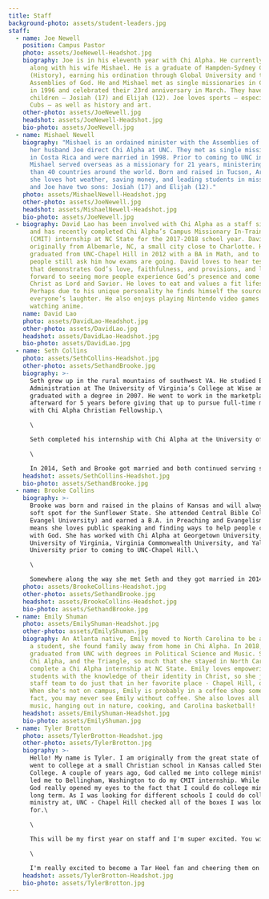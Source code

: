 ```yaml
---
title: Staff
background-photo: assets/student-leaders.jpg
staff:
  - name: Joe Newell
    position: Campus Pastor
    photo: assets/JoeNewell-Headshot.jpg
    biography: Joe is in his eleventh year with Chi Alpha. He currently directs XA
      along with his wife Mishael. He is a graduate of Hampden-Sydney College
      (History), earning his ordination through Global University and the
      Assemblies of God. He and Mishael met as single missionaries in Costa Rica
      in 1996 and celebrated their 23rd anniversary in March. They have two
      children — Josiah (17) and Elijah (12). Joe loves sports — especially the
      Cubs — as well as history and art.
    other-photo: assets/JoeNewell.jpg
    headshot: assets/JoeNewell-Headshot.jpg
    bio-photo: assets/JoeNewell.jpg
  - name: Mishael Newell
    biography: "Mishael is an ordained minister with the Assemblies of God. She and
      her husband Joe direct Chi Alpha at UNC. They met as single missionaries
      in Costa Rica and were married in 1998. Prior to coming to UNC in 2011
      Mishael served overseas as a missionary for 21 years, ministering in more
      than 40 countries around the world. Born and raised in Tucson, Arizona,
      she loves hot weather, saving money, and leading students in missions. She
      and Joe have two sons: Josiah (17) and Elijah (12)."
    photo: assets/MishaelNewell-Headshot.jpg
    other-photo: assets/JoeNewell.jpg
    headshot: assets/MishaelNewell-Headshot.jpg
    bio-photo: assets/JoeNewell.jpg
  - biography: David Lao has been involved with Chi Alpha as a staff since Fall 2014
      and has recently completed Chi Alpha’s Campus Missionary In-Training
      (CMIT) internship at NC State for the 2017-2018 school year. David is
      originally from Albemarle, NC, a small city close to Charlotte. He
      graduated from UNC-Chapel Hill in 2012 with a BA in Math, and to this day
      people still ask him how exams are going. David loves to hear testimonies
      that demonstrates God’s love, faithfulness, and provisions, and looks
      forward to seeing more people experience God’s presence and come to know
      Christ as Lord and Savior. He loves to eat and values a fit lifestyle.
      Perhaps due to his unique personality he finds himself the source of
      everyone’s laughter. He also enjoys playing Nintendo video games and
      watching anime.
    name: David Lao
    photo: assets/DavidLao-Headshot.jpg
    other-photo: assets/DavidLao.jpg
    headshot: assets/DavidLao-Headshot.jpg
    bio-photo: assets/DavidLao.jpg
  - name: Seth Collins
    photo: assets/SethCollins-Headshot.jpg
    other-photo: assets/SethandBrooke.jpg
    biography: >-
      Seth grew up in the rural mountains of southwest VA. He studied Business
      Administration at The University of Virginia’s College at Wise and
      graduated with a degree in 2007. He went to work in the marketplace
      afterward for 5 years before giving that up to pursue full-time ministry
      with Chi Alpha Christian Fellowship.\

      \

      Seth completed his internship with Chi Alpha at the University of Virginia in Charlottesville in 2013 and served on staff for 2 years. During those 2 years, he also served as Chi Alpha Interim Director at Virginia Commonwealth University in Richmond, VA.\

      \

      In 2014, Seth and Brooke got married and both continued serving simultaneously at UVA and VCU. In 2015, both Seth and Brooke moved to New Haven to help pioneer Chi Alpha at Yale University. In June 2018, Seth and Brooke moved to Chapel Hill to work with Chi Alpha at UNC.
    headshot: assets/SethCollins-Headshot.jpg
    bio-photo: assets/SethandBrooke.jpg
  - name: Brooke Collins
    biography: >-
      Brooke was born and raised in the plains of Kansas and will always have a
      soft spot for the Sunflower State. She attended Central Bible College (now
      Evangel University) and earned a B.A. in Preaching and Evangelism. Which
      means she loves public speaking and finding ways to help people connect
      with God. She has worked with Chi Alpha at Georgetown University, the
      University of Virginia, Virginia Commonwealth University, and Yale
      University prior to coming to UNC-Chapel Hill.\

      \

      Somewhere along the way she met Seth and they got married in 2014. Most of their major relationship milestones have occurred at Chi Alpha events. You should ask her about how they met. Brooke loves watching movies and reading Wonder Woman comic books. She’s also a big baseball fan. One of her life goals is to see a game at every MLB ballpark.
    photo: assets/BrookeCollins-Headshot.jpg
    other-photo: assets/SethandBrooke.jpg
    headshot: assets/BrookeCollins-Headshot.jpg
    bio-photo: assets/SethandBrooke.jpg
  - name: Emily Shuman
    photo: assets/EmilyShuman-Headshot.jpg
    other-photo: assets/EmilyShuman.jpg
    biography: An Atlanta native, Emily moved to North Carolina to be a Tarheel. As
      a student, she found family away from home in Chi Alpha. In 2018, Emily
      graduated from UNC with degrees in Political Science and Music. She loved
      Chi Alpha, and the Triangle, so much that she stayed in North Carolina to
      complete a Chi Alpha internship at NC State. Emily loves empowering
      students with the knowledge of their identity in Christ, so she joined the
      staff team to do just that in her favorite place - Chapel Hill, of course!
      When she's not on campus, Emily is probably in a coffee shop somewhere. In
      fact, you may never see Emily without coffee. She also loves all things
      music, hanging out in nature, cooking, and Carolina basketball!
    headshot: assets/EmilyShuman-Headshot.jpg
    bio-photo: assets/EmilyShuman.jpg
  - name: Tyler Brotton
    photo: assets/TylerBrotton-Headshot.jpg
    other-photo: assets/TylerBrotton.jpg
    biography: >-
      Hello! My name is Tyler. I am originally from the great state of Kansas. I
      went to college at a small Christian school in Kansas called Sterling
      College. A couple of years ago, God called me into college ministry and
      led me to Bellingham, Washington to do my CMIT internship. While there,
      God really opened my eyes to the fact that I could do college ministry
      long term. As I was looking for different schools I could do college
      ministry at, UNC - Chapel Hill checked all of the boxes I was looking
      for.\

      \

      This will be my first year on staff and I'm super excited. You will probably find me on campus playing any type of sports with people. I love playing Ultimate, softball, ping pong, curling, spikeball, basketball, tennis, and anything else I can get my hands on. I also really love my Nintendo Switch and am down to play Mario Kart with anyone!\

      \

      I'm really excited to become a Tar Heel fan and cheering them on! Besides that I am passionate about the Kansas City Chiefs and the Kansas City Royals! I also love being out in nature and experiencing God's creation. I look forward to getting to know you. I would love to talk about anything really. I would love to get to know you more!
    headshot: assets/TylerBrotton-Headshot.jpg
    bio-photo: assets/TylerBrotton.jpg
---
```

